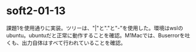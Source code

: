 # soft2-01-13

課題1を使用通りに実装。ツリーは、"|"と"."と"-"を使用した。環境はwslのubuntu。ubuntuだと正常に動作することを確認。M1Macでは、Buserrorを吐くも、出力自体はすべて行われていることを確認。